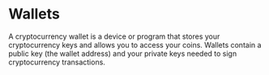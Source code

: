# Wallets

A cryptocurrency wallet is a device or program that stores your cryptocurrency keys and allows you to access your coins. Wallets contain a public key (the wallet address) and your private keys needed to sign cryptocurrency transactions.
